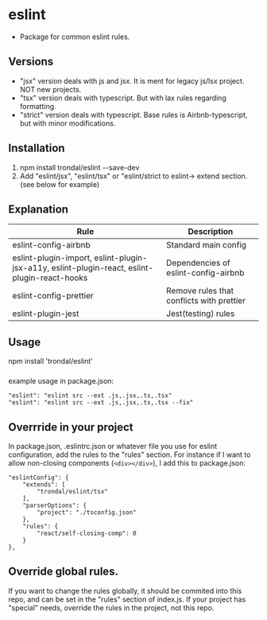 # eslint

- Package for common eslint rules.

## Versions

- "jsx" version deals with js and jsx. It is ment for legacy js/lsx project. NOT new projects.
- "tsx" version deals with typescript. But with lax rules regarding formatting.
- "strict" version deals with typescript. Base rules is Airbnb-typescript, but with minor modifications.

## Installation

1. npm install trondal/eslint --save-dev
2. Add "eslint/jsx", "eslint/tsx" or "eslint/strict to eslint-> extend section. (see below for example)

## Explanation

| Rule                                                                                         | Description                               |
| -------------------------------------------------------------------------------------------- | ----------------------------------------- |
| eslint-config-airbnb                                                                         | Standard main config                      |
| eslint-plugin-import, eslint-plugin-jsx-a11y, eslint-plugin-react, eslint-plugin-react-hooks | Dependencies of eslint-config-airbnb      |
| eslint-config-prettier                                                                       | Remove rules that conflicts with prettier |
| eslint-plugin-jest                                                                           | Jest(testing) rules                       |

## Usage

npm install 'trondal/eslint'

###

example usage in package.json:

    "eslint": "eslint src --ext .js,.jsx,.ts,.tsx"
    "eslint": "eslint src --ext .js,.jsx,.ts,.tsx --fix"

## Overrride in your project

In package.json, .eslintrc.json or whatever file you use for eslint configuration, add the rules to the "rules" section. For instance if I want to allow non-closing components (`<div></div>`), I add this to package.json:

    "eslintConfig": {
        "extends": [
            "trondal/eslint/tsx"
        ],
        "parserOptions": {
            "project": "./tsconfig.json"
        },
        "rules": {
            "react/self-closing-comp": 0
        }
    },

## Override global rules.

If you want to change the rules globally, it should be commited into this repo, and can be set in the "rules" section of index.js.
If your project has "special" needs, override the rules in the project, not this repo.

